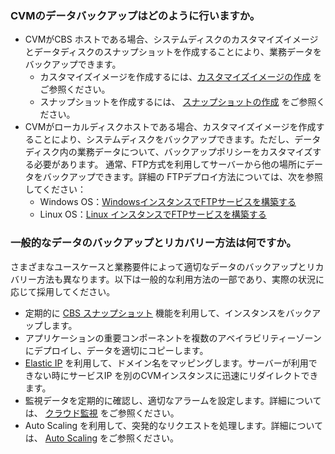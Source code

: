 ### CVMのデータバックアップはどのように行いますか。

- CVMがCBS ホストである場合、システムディスクのカスタマイズイメージとデータディスクのスナップショットを作成することにより、業務データをバックアップできます。 
  - カスタマイズイメージを作成するには、[カスタマイズイメージの作成](https://intl.cloud.tencent.com/document/product/213/4942) をご参照ください。
  - スナップショットを作成するには、 [スナップショットの作成](https://intl.cloud.tencent.com/document/product/362/5755) をご参照ください。
- CVMがローカルディスクホストである場合、カスタマイズイメージを作成することにより、システムディスクをバックアップできます。ただし、データディスク内の業務データについて、バックアップポリシーをカスタマイズする必要があります。 
  通常、FTP方式を利用してサーバーから他の場所にデータをバックアップできます。詳細の FTPデプロイ方法については、次を参照してください： 
  - Windows OS：[WindowsインスタンスでFTPサービスを構築する](https://intl.cloud.tencent.com/document/product/213/10414)
  - Linux OS：[Linux インスタンスでFTPサービスを構築する](https://intl.cloud.tencent.com/document/product/213/10912) 


### 一般的なデータのバックアップとリカバリー方法は何ですか。

さまざまなユースケースと業務要件によって適切なデータのバックアップとリカバリー方法も異なります。以下は一般的な利用方法の一部であり、実際の状況に応じて採用してください。
-  定期的に [CBS スナップショット](https://intl.cloud.tencent.com/doc/product/362/5754) 機能を利用して、インスタンスをバックアップします。
- アプリケーションの重要コンポーネントを複数のアベイラビリティーゾーンにデプロイし、データを適切にコピーします。
- [Elastic IP](https://intl.cloud.tencent.com/doc/product/213/5733) を利用して、ドメイン名をマッピングします。サーバーが利用できない時にサービスIP を別のCVMインスタンスに迅速にリダイレクトできます。
- 監視データを定期的に確認し、適切なアラームを設定します。詳細については、 [クラウド監視](https://intl.cloud.tencent.com/doc/product/248) をご参照ください。
- Auto Scaling を利用して、突発的なリクエストを処理します。詳細については、 [Auto Scaling](https://intl.cloud.tencent.com/doc/product/377) をご参照ください。


